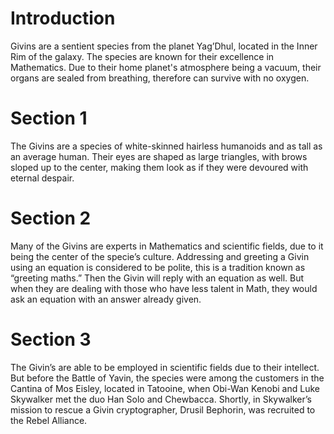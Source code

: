 # Introduction

Givins are a sentient species from the planet Yag’Dhul, located in the Inner Rim of the galaxy.
The species are known for their excellence in Mathematics.
Due to their home planet's atmosphere being a vacuum, their organs are sealed from breathing, therefore can survive with no oxygen.

# Section 1

The Givins are a species of white-skinned hairless humanoids and as tall as an average human.
Their eyes are shaped as large triangles, with brows sloped up to the center, making them look as if they were devoured with eternal despair.

# Section 2

Many of the Givins are experts in Mathematics and scientific fields, due to it being the center of the specie’s culture.
Addressing and greeting a Givin using an equation is considered to be polite, this is a tradition known as “greeting maths.” Then the Givin will reply with an equation as well.
But when they are dealing with those who have less talent in Math, they would ask an equation with an answer already given.

# Section 3

The Givin’s are able to be employed in scientific fields due to their intellect.
But before the Battle of Yavin, the species were among the customers in the Cantina of Mos Eisley, located in Tatooine, when Obi-Wan Kenobi and Luke Skywalker met the duo Han Solo and Chewbacca.
Shortly, in Skywalker’s mission to rescue a Givin cryptographer, Drusil Bephorin, was recruited to the Rebel Alliance.
